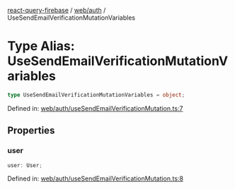 [react-query-firebase](../../../modules.md) / [web/auth](../index.md) / UseSendEmailVerificationMutationVariables

# Type Alias: UseSendEmailVerificationMutationVariables

```ts
type UseSendEmailVerificationMutationVariables = object;
```

Defined in: [web/auth/useSendEmailVerificationMutation.ts:7](https://github.com/vpishuk/react-query-firebase/blob/47ed1ecd8b83d68dd4237e8eb73f6aa6dea2c1fa/web/auth/useSendEmailVerificationMutation.ts#L7)

## Properties

### user

```ts
user: User;
```

Defined in: [web/auth/useSendEmailVerificationMutation.ts:8](https://github.com/vpishuk/react-query-firebase/blob/47ed1ecd8b83d68dd4237e8eb73f6aa6dea2c1fa/web/auth/useSendEmailVerificationMutation.ts#L8)
